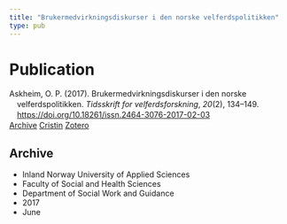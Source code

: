 ```yaml
---
title: "Brukermedvirkningsdiskurser i den norske velferdspolitikken"
type: pub
---
```

<h1>Publication</h1>
<article id="csl-bib-container-YA3JH977" class="csl-bib-container">
  <div class="csl-bib-body" style="line-height: 1.35; padding-left: 1em; text-indent:-1em;">
  <div class="csl-entry">Askheim, O. P. (2017). Brukermedvirkningsdiskurser i den norske velferdspolitikken. <i>Tidsskrift for velferdsforskning</i>, <i>20</i>(2), 134&#x2013;149. <a href="https://doi.org/10.18261/issn.2464-3076-2017-02-03">https://doi.org/10.18261/issn.2464-3076-2017-02-03</a></div>
</div>
  <div class="csl-bib-buttons">
    <a href="#taxonomy-article-YA3JH977" class="csl-bib-button">Archive</a>
    <a href="https://app.cristin.no/results/show.jsf?id=1476139" alt="Cristin URL" class="csl-bib-button">Cristin</a>
    <a href="http://zotero.org/groups/5022929/items/YA3JH977" alt="Zotero URL" class="csl-bib-button">Zotero</a>
  </div>
  <div id="csl-bib-meta-container-YA3JH977"></div>
</article>
<div id="csl-bib-meta-YA3JH977" class="csl-bib-meta">
  <article id="taxonomy-article-YA3JH977" class="taxonomy-article">
    <h1>Archive</h1>
    <ul>
      <li>Inland Norway University of Applied Sciences</li>
      <li>Faculty of Social and Health Sciences</li>
      <li>Department of Social Work and Guidance</li>
      <li>2017</li>
      <li>June</li>
    </ul>
  </article>
</div>

